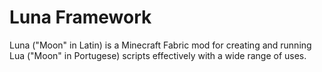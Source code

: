 # Luna Framework
Luna ("Moon" in Latin) is a Minecraft Fabric mod for creating and running Lua ("Moon" in Portugese) scripts effectively with a wide range of uses.
